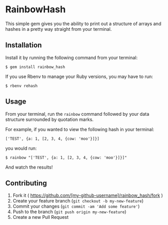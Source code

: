 # RainbowHash

This simple gem gives you the ability to print out a structure of arrays and hashes in a pretty way straight from your terminal.

## Installation

Install it by running the following command from your terminal:

    $ gem install rainbow_hash

If you use Rbenv to manage your Ruby versions, you may have to run:

    $ rbenv rehash

## Usage

From your terminal, run the `rainbow` command followed by your data structure surrounded by quotation marks.

For example, if you wanted to view the following hash in your terminal:

    ['TEST', {a: 1, [2, 3, 4, {cow: 'moo'}]}]

you would run:

    $ rainbow "['TEST', {a: 1, [2, 3, 4, {cow: 'moo'}]}]"

And watch the results!

## Contributing

1. Fork it ( https://github.com/[my-github-username]/rainbow_hash/fork )
2. Create your feature branch (`git checkout -b my-new-feature`)
3. Commit your changes (`git commit -am 'Add some feature'`)
4. Push to the branch (`git push origin my-new-feature`)
5. Create a new Pull Request
